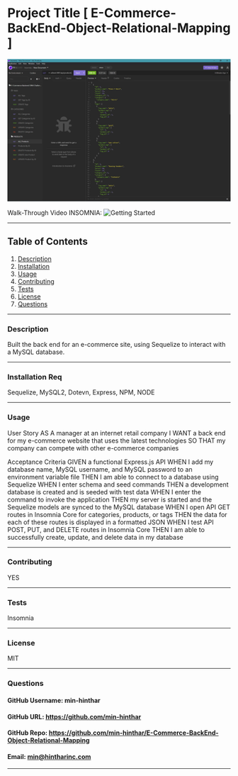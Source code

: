 # Project Title [ E-Commerce-BackEnd-Object-Relational-Mapping ]

![Getting Started](./assets/Screenshot.jpg)

Walk-Through Video INSOMNIA: 
![Getting Started](https://watch.screencastify.com/v/Ygn5sUTXTRregnhQm8bL)

-----

## Table of Contents
1. [Description](#description)
2. [Installation](#installation)
3. [Usage](#usage)
4. [Contributing](#contributing)
5. [Tests](#tests)
6. [License](#license)
7. [Questions](#questions)

-----

### Description 
Built the back end for an e-commerce site, using Sequelize to interact with a MySQL database.

-----

### Installation Req
Sequelize, MySQL2, Dotevn, Express, NPM, NODE

-----

### Usage 
User Story
AS A manager at an internet retail company
I WANT a back end for my e-commerce website that uses the latest technologies
SO THAT my company can compete with other e-commerce companies

Acceptance Criteria
GIVEN a functional Express.js API
WHEN I add my database name, MySQL username, and MySQL password to an environment variable file
THEN I am able to connect to a database using Sequelize
WHEN I enter schema and seed commands
THEN a development database is created and is seeded with test data
WHEN I enter the command to invoke the application
THEN my server is started and the Sequelize models are synced to the MySQL database
WHEN I open API GET routes in Insomnia Core for categories, products, or tags
THEN the data for each of these routes is displayed in a formatted JSON
WHEN I test API POST, PUT, and DELETE routes in Insomnia Core
THEN I am able to successfully create, update, and delete data in my database

-----

### Contributing 
YES 

-----

### Tests 
Insomnia

-----

### License 
MIT 

-----

### Questions 

#### GitHub Username: min-hinthar 

#### GitHub URL: https://github.com/min-hinthar

#### GitHub Repo: https://github.com/min-hinthar/E-Commerce-BackEnd-Object-Relational-Mapping

#### Email: min@hintharinc.com

-----
